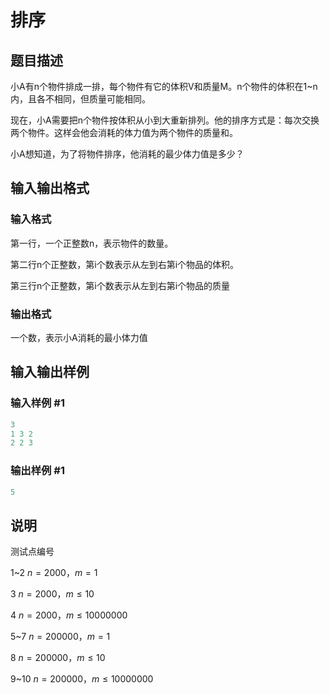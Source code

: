 # 排序

## 题目描述

小A有n个物件排成一排，每个物件有它的体积V和质量M。n个物件的体积在1~n内，且各不相同，但质量可能相同。

现在，小A需要把n个物件按体积从小到大重新排列。他的排序方式是：每次交换两个物件。这样会他会消耗的体力值为两个物件的质量和。

小A想知道，为了将物件排序，他消耗的最少体力值是多少？

## 输入输出格式

### 输入格式

第一行，一个正整数n，表示物件的数量。

第二行n个正整数，第i个数表示从左到右第i个物品的体积。

第三行n个正整数，第i个数表示从左到右第i个物品的质量

### 输出格式

一个数，表示小A消耗的最小体力值

## 输入输出样例

### 输入样例 #1

```cpp
3
1 3 2
2 2 3

```
### 输出样例 #1

```cpp
5
```


## 说明

测试点编号

1~2 $n=2000$，$m=1$

3 $n=2000$，$m \le 10$

4 $n=2000$，$m \le 10000000$

5~7 $n=200000$，$m=1$

8 $n=200000$，$m \le 10$

9~10 $n=200000$，$m \le 10000000$

